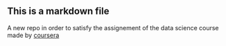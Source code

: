 ## This is a markdown file

A new repo in order to satisfy the assignement of the data science course made by [coursera](coursera.com)
